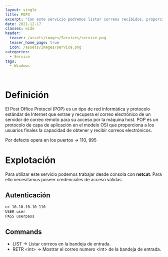 ```yaml
---
layout: single
title: POP3
excerpt: "Con este servicio podremos listar correos recibidos, proporcionándole credenciales válidas."
date: 2021-12-17
classes: wide
header:
  teaser: /assets/images/Services/service.png
  teaser_home_page: true
  icon: /assets/images/service.png
categories:
  - Service
tags:
  - Windows

---
```



# Definición
El Post Office Protocol (POP) es un tipo de red informática y protocolo estándar de Internet que extrae y recupera el correo electrónico de un servidor de correo remoto para su acceso por la máquina host. POP es un protocolo de capa de aplicación en el modelo OSI que proporciona a los usuarios finales la capacidad de obtener y recibir correos electrónicos.

Por defecto opera en los puertos -> 110, 995

# Explotación
Para utilizar este servicio podemos trabajar desde consola con **netcat**. Para ello necesitamos poseer credenciales de acceso válidas.

## Autenticación

```bash
nc 10.10.10.10 110
USER user
PASS userpass
```

## Commands
 - LIST -> Listar correos en la bandeja de entrada.
 - RETR \<int> -> Mostrar el correo numero \<int> de la bandeja de entrada. 
